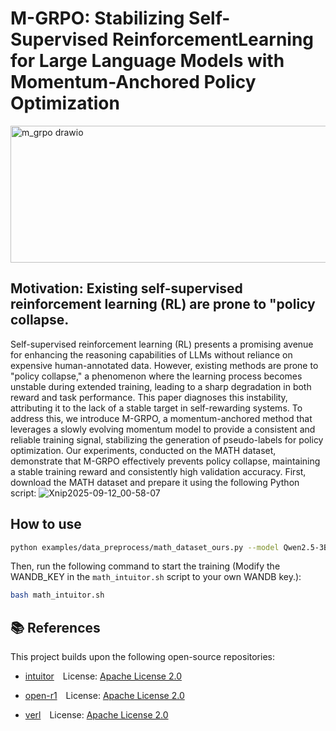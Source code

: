 
# M-GRPO: Stabilizing Self-Supervised ReinforcementLearning for Large Language Models with Momentum-Anchored Policy Optimization


<img width="707" height="219" alt="m_grpo drawio" src="https://github.com/user-attachments/assets/01243d50-ce1f-43ea-8b74-e22a66127ab1" />

## Motivation: Existing self-supervised reinforcement learning (RL) are prone to "policy collapse.
Self-supervised reinforcement learning (RL) presents a promising avenue for enhancing the reasoning capabilities of LLMs without reliance on expensive human-annotated data. However, existing methods are prone to "policy collapse," a phenomenon where the learning process becomes unstable during extended training, leading to a sharp degradation in both reward and task performance. This paper diagnoses this instability, attributing it to the lack of a stable target in self-rewarding systems. To address this, we introduce M-GRPO, a  momentum-anchored method that leverages a slowly evolving momentum model to provide a consistent and reliable training signal, stabilizing the generation of pseudo-labels for policy optimization. Our experiments, conducted on the MATH dataset, demonstrate that M-GRPO effectively prevents policy collapse, maintaining a stable training reward and consistently high validation accuracy. 
First, download the MATH dataset and prepare it using the following Python script:
![Xnip2025-09-12_00-58-07](https://github.com/user-attachments/assets/f232251f-ed62-41df-bdbc-9c6ba7b50ee3)

## How to use
```bash
python examples/data_preprocess/math_dataset_ours.py --model Qwen2.5-3B
```

Then, run the following command to start the training (Modify the WANDB_KEY in the `math_intuitor.sh` script to your own WANDB key.):

```bash
bash math_intuitor.sh
```

## 📚 References

This project builds upon the following open-source repositories:

- [intuitor](https://github.com/sunblaze-ucb/Intuitor) License: [Apache License 2.0](https://github.com/volcengine/verl/blob/main/LICENSE)

- [open-r1](https://github.com/huggingface/open-r1) License: [Apache License 2.0](https://github.com/huggingface/open-r1/blob/main/LICENSE)

- [verl](https://github.com/volcengine/verl) License: [Apache License 2.0](https://github.com/volcengine/verl/blob/main/LICENSE)
